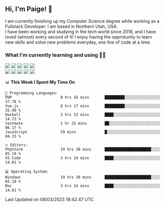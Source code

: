 ## Hi, I'm Paige! :vulcan_salute:

I am currently finishing up my Computer Science degree while working as a Fullstack Developer. I am based in Northern Utah, USA. \
I have been working and studying in the tech world since 2019, and I have loved (almost) every second of it! I enjoy having the opprotunity to learn new skills and solve new problems everyday, one line of code at a time.  

### What I'm currently learning and using :woman_technologist:
![](https://img.shields.io/badge/Laravel-FF2D20?style=for-the-badge&logo=laravel&logoColor=white) 
![](https://img.shields.io/badge/PHP-777BB4?style=for-the-badge&logo=php&logoColor=white)
![](https://img.shields.io/badge/Vue.js-35495E?style=for-the-badge&logo=vuedotjs&logoColor=4FC08D) 
![](https://img.shields.io/badge/MySQL-005C84?style=for-the-badge&logo=mysql&logoColor=white) 
![](https://img.shields.io/badge/Tailwind_CSS-38B2AC?style=for-the-badge&logo=tailwind-css&logoColor=white) \
![](https://img.shields.io/badge/Python-FFD43B?style=for-the-badge&logo=python&logoColor=blue)
![](https://img.shields.io/badge/Django-092E20?style=for-the-badge&logo=django&logoColor=green)
![](https://img.shields.io/badge/Kotlin-0095D5?&style=for-the-badge&logo=kotlin&logoColor=white)
![](https://img.shields.io/badge/Java-ED8B00?style=for-the-badge&logo=java&logoColor=white)
![](https://img.shields.io/badge/Haskell-5D4F85?style=for-the-badge&logo=haskell&logoColor=white) 

<!--START_SECTION:waka-->
📊 **This Week I Spent My Time On** 

```text
💬 Programming Languages: 
PHP                      8 hrs 42 mins       █████████░░░░░░░░░░░░░░░░   37.78 % 
Vue.js                   8 hrs 17 mins       █████████░░░░░░░░░░░░░░░░   35.99 % 
Haskell                  3 hrs 23 mins       ████░░░░░░░░░░░░░░░░░░░░░   14.73 % 
textmate                 1 hr 25 mins        ██░░░░░░░░░░░░░░░░░░░░░░░   06.17 % 
JavaScript               59 mins             █░░░░░░░░░░░░░░░░░░░░░░░░   04.33 % 

🔥 Editors: 
PhpStorm                 19 hrs 38 mins      █████████████████████░░░░   85.19 % 
VS Code                  3 hrs 24 mins       ████░░░░░░░░░░░░░░░░░░░░░   14.81 % 

💻 Operating System: 
Windows                  19 hrs 38 mins      █████████████████████░░░░   85.19 % 
Mac                      3 hrs 24 mins       ████░░░░░░░░░░░░░░░░░░░░░   14.81 % 
```


 Last Updated on 08/03/2023 18:42:47 UTC
<!--END_SECTION:waka-->
